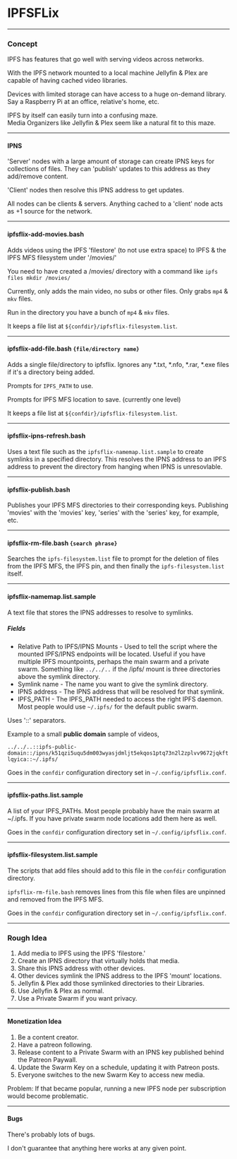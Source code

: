 # IPFSFLix

--------

### Concept

IPFS has features that go well with serving videos across networks.

With the IPFS network mounted to a local machine Jellyfin & Plex are capable of having cached video libraries.

Devices with limited storage can have access to a huge on-demand library.  Say a Raspberry Pi at an office, relative's home, etc.

IPFS by itself can easily turn into a confusing maze.  
Media Organizers like Jellyfin & Plex seem like a natural fit to this maze.

-------

#### IPNS

'Server' nodes with a large amount of storage can create IPNS keys for collections of files.  They can 'publish' updates to this address as they add/remove content.

'Client' nodes then resolve this IPNS address to get updates.

All nodes can be clients & servers.  Anything cached to a 'client' node acts as +1 source for the network.

------

#### ipfsflix-add-movies.bash

Adds videos using the IPFS 'filestore' (to not use extra space) to IPFS & the IPFS MFS filesystem under '/movies/'

You need to have created a /movies/ directory with a command like `ipfs files mkdir /movies/`

Currently, only adds the main video, no subs or other files.  Only grabs `mp4` & `mkv` files.

Run in the directory you have a bunch of `mp4` & `mkv` files.

It keeps a file list at `${confdir}/ipfsflix-filesystem.list`.

------

#### ipfsflix-add-file.bash `{file/directory name}`

Adds a single file/directory to ipfsflix.  Ignores any *.txt, *.nfo, *.rar, *.exe files if it's a directory being added.

Prompts for `IPFS_PATH` to use.

Prompts for IPFS MFS location to save.  (currently one level)

It keeps a file list at `${confdir}/ipfsflix-filesystem.list`.

------

#### ipfsflix-ipns-refresh.bash

Uses a text file such as the `ipfsflix-namemap.list.sample` to create symlinks in a specified directory.  This resolves the IPNS address to an IPFS address to prevent the directory from hanging when IPNS is unresovlable.  

------

#### ipfsflix-publish.bash

Publishes your IPFS MFS directories to their corresponding keys.  Publishing 'movies' with the 'movies' key, 'series' with the 'series' key, for example, etc.

------

#### ipfsflix-rm-file.bash `{search phrase}`

Searches the `ipfs-filesystem.list` file to prompt for the deletion of files from the IPFS MFS, the IPFS pin, and then finally the `ipfs-filesystem.list` itself.

------

#### ipfsflix-namemap.list.sample

A text file that stores the IPNS addresses to resolve to symlinks.

##### Fields
 - Relative Path to IPFS/IPNS Mounts - Used to tell the script where the mounted IPFS/IPNS endpoints will be located.  Useful if you have multiple IPFS mountpoints, perhaps the main swarm and a private swarm.  Something like `../../..` if the /ipfs/ mount is three directories above the symlink directory.
 - Symlink name - The name you want to give the symlink directory.
 - IPNS address - The IPNS address that will be resolved for that symlink.
 - IPFS_PATH - The IPFS_PATH needed to access the right IPFS daemon.  Most people would use `~/.ipfs/` for the default public swarm.
 
Uses '::' separators.
 
Example to a small **public domain** sample of videos,
 
`../../..::ipfs-public-domain::/ipns/k51qzi5uqu5dm003wyasjdmljt5ekqos1ptq73n2l2zplvv9672jqkftlqyica::~/.ipfs/`

Goes in the `confdir` configuration directory set in `~/.config/ipfsflix.conf`.
 
------

#### ipfsflix-paths.list.sample

A list of your IPFS_PATHs.  Most people probably have the main swarm at ~/.ipfs.  If you have private swarm node locations add them here as well.

Goes in the `confdir` configuration directory set in `~/.config/ipfsflix.conf`.

------

#### ipfsflix-filesystem.list.sample

The scripts that add files should add to this file in the `confdir` configuration directory.

`ipfsflix-rm-file.bash` removes lines from this file when files are unpinned and removed from the IPFS MFS.

Goes in the `confdir` configuration directory set in `~/.config/ipfsflix.conf`.

------

### Rough Idea

 1. Add media to IPFS using the IPFS 'filestore.'
 2. Create an IPNS directory that virtually holds that media.
 3. Share this IPNS address with other devices.
 4. Other devices symlink the IPNS address to the IPFS 'mount' locations.
 5. Jellyfin & Plex add those symlinked directories to their Libraries.
 6. Use Jellyfin & Plex as normal.
 7. Use a Private Swarm if you want privacy.

------

#### Monetization Idea

 1. Be a content creator.
 2. Have a patreon following.
 3. Release content to a Private Swarm with an IPNS key published behind the Patreon Paywall.
 4. Update the Swarm Key on a schedule, updating it with Patreon posts.
 5. Everyone switches to the new Swarm Key to access new media.

Problem: If that became popular, running a new IPFS node per subscription would become problematic.

------

#### Bugs

There's probably lots of bugs.

I don't guarantee that anything here works at any given point.
